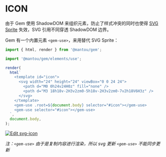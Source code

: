 # ICON

由于 Gem 使用 ShadowDOM 来组织元素，防止了样式冲突的同时也使得 [SVG Sprite](https://css-tricks.com/svg-sprites-use-better-icon-fonts/) 失效，SVG 引用不同穿透 ShadowDOM 边界。

Gem 有一个内置元素 `<gem-use>`，来用替代 SVG Sprite：

```js
import { html, render } from '@mantou/gem';

import '@mantou/gem/elements/use';

render(
  html`
    <template id="icon">
      <svg width="24" height="24" viewBox="0 0 24 24">
        <path d="M0 0h24v24H0z" fill="none" />
        <path d="M3 18h18v-2H3v2zm0-5h18v-2H3v2zm0-7v2h18V6H3z" />
      </svg>
    </template>
    <gem-use .root=${document.body} selector="#icon"></gem-use>
    <gem-use selector="#icon"></gem-use>
  `,
  document.body,
);
```

[![Edit svg-icon](https://codesandbox.io/static/img/play-codesandbox.svg)](https://codesandbox.io/s/gem-route-tb4v6?fontsize=14&hidenavigation=1&theme=dark)

_注：`<gem-use>` 由于是复制内容进行渲染，所以 svg 更新 `<gem-use>` 不能同步更新_
